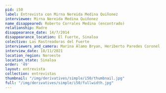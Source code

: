 ```yaml
---
pid: i50
label: Entrevista con Mirna Nereida Medina Quiñonez
interviewee: Mirna Nereida Medina Quiñonez
name_disappeared: Roberto Corrales Medina (encontrado)
relationship: Madre
disappearance_date: 14/7/2014
disappearance_location: El Fuerte, Sinaloa
colectivo: Las Rastreadoras del Fuerte
interviewers_and_camera: Marina Álamo Bryan, Heriberto Paredes Coronel, Rodrigo Caballero
interview_date: 18/11/2021
location_region: Noroeste
location_state: Sinaloa
order: '49'
layout: entrevista
collection: entrevistas
thumbnail: "/img/derivatives/simple/i50/thumbnail.jpg"
full: "/img/derivatives/simple/i50/fullwidth.jpg"
---
```

